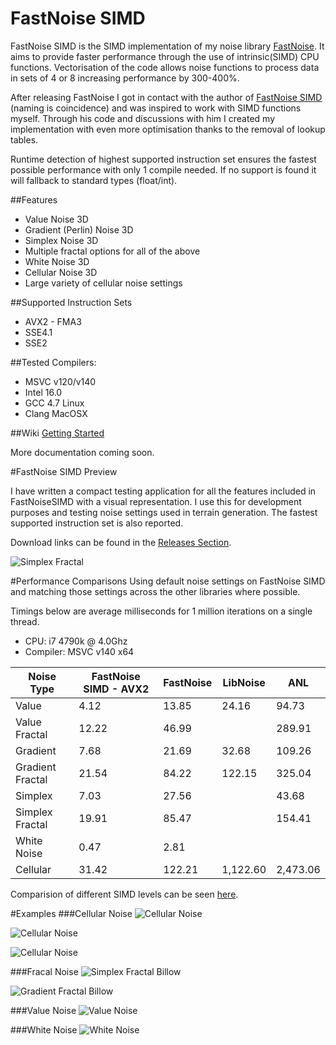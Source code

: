 # FastNoise SIMD
FastNoise SIMD is the SIMD implementation of my noise library [FastNoise](https://github.com/Auburns/FastNoise). It aims to provide faster performance through the use of intrinsic(SIMD) CPU functions. Vectorisation of the code allows noise functions to process data in sets of 4 or 8 increasing performance by 300-400%.

After releasing FastNoise I got in contact with the author of [FastNoise SIMD](https://github.com/jackmott/FastNoise-SIMD) (naming is coincidence) and was inspired to work with SIMD functions myself. Through his code and discussions with him I created my implementation with even more optimisation thanks to the removal of lookup tables. 

Runtime detection of highest supported instruction set ensures the fastest possible performance with only 1 compile needed. If no support is found it will fallback to standard types (float/int).

##Features

- Value Noise 3D
- Gradient (Perlin) Noise 3D
- Simplex Noise 3D
- Multiple fractal options for all of the above
- White Noise 3D
- Cellular Noise 3D
- Large variety of cellular noise settings

##Supported Instruction Sets
- AVX2 - FMA3
- SSE4.1
- SSE2

##Tested Compilers:
- MSVC v120/v140
- Intel 16.0
- GCC 4.7 Linux
- Clang MacOSX

##Wiki
[Getting Started](https://github.com/Auburns/FastNoiseSIMD/wiki)

More documentation coming soon.

#FastNoise SIMD Preview

I have written a compact testing application for all the features included in FastNoiseSIMD with a visual representation. I use this for development purposes and testing noise settings used in terrain generation. The fastest supported instruction set is also reported.

Download links can be found in the [Releases Section](https://github.com/Auburns/FastNoiseSIMD/releases).

![Simplex Fractal](http://i.imgur.com/45JkT5j.png)

#Performance Comparisons
Using default noise settings on FastNoise SIMD and matching those settings across the other libraries where possible.

Timings below are average milliseconds for 1 million iterations on a single thread.

- CPU: i7 4790k @ 4.0Ghz
- Compiler: MSVC v140 x64

| Noise Type       | FastNoise SIMD - AVX2 | FastNoise | LibNoise | ANL      |
|------------------|-----------------------|-----------|----------|----------|
| Value            | 4.12                  | 13.85     | 24.16    | 94.73    |
| Value Fractal    | 12.22                 | 46.99     |          | 289.91   |
| Gradient         | 7.68                  | 21.69     | 32.68    | 109.26   |
| Gradient Fractal | 21.54                 | 84.22     | 122.15   | 325.04   |
| Simplex          | 7.03                  | 27.56     |          | 43.68    |
| Simplex Fractal  | 19.91                 | 85.47     |          | 154.41   |
| White Noise      | 0.47                  | 2.81      |          |          |
| Cellular         | 31.42                 | 122.21    | 1,122.60 | 2,473.06 |

Comparision of different SIMD levels can be seen [here](https://github.com/Auburns/FastNoiseSIMD/wiki/In-depth-SIMD-level).

#Examples
###Cellular Noise
![Cellular Noise](http://i.imgur.com/RshUkoe.png)

![Cellular Noise](http://i.imgur.com/PjPYBXu.png)

![Cellular Noise](http://i.imgur.com/hyKjIuH.png)

###Fracal Noise
![Simplex Fractal Billow](http://i.imgur.com/gURJtpc.png)

![Gradient Fractal Billow](http://i.imgur.com/IcjbpYz.png)

###Value Noise
![Value Noise](http://i.imgur.com/Ss22zRs.png)

###White Noise
![White Noise](http://i.imgur.com/wcTlyek.png)
